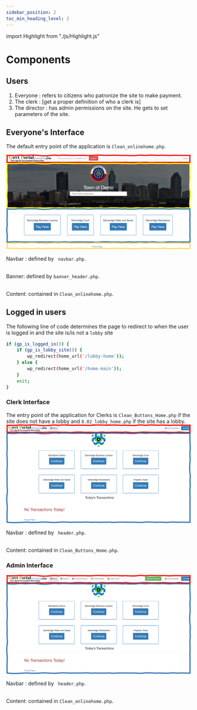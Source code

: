 ```yaml
---
sidebar_position: 2
toc_min_heading_level: 2
---
```


import Highlight from "./js/Highlight.js"

# Components

## Users

<ol> 
<li> Everyone : refers to citizens who patronize the site to make payment. </li> 
<li> The clerk : [get a proper definition of who a clerk is]</li> 
<li> The director : has admin permissions on the site. He gets to set parameters of the site.</li>
</ol>

## Everyone's Interface

The default entry point of the application is `Clean_onlinehome.php`.

![](../../static/img/interface.png)

<Highlight bg="#f00" color="#fff"> Navbar</Highlight> : defined by ` navbar.php`. <br/><br/>

<Highlight bg="#ff0"> Banner</Highlight>: defined by `banner_header.php`. <br/><br/>

<Highlight bg="#2E75B6" color="#fff"> Content</Highlight>: contained in `Clean_onlinehome.php`.

## Logged in users

The following line of code determines the page to redirect to when the user is logged in and the site is/is not a `lobby` site

```bash
if (gp_is_logged_in()) {
    if (gp_is_lobby_site()) {
        wp_redirect(home_url('/lobby-home'));
    } else {
        wp_redirect(home_url('/home-main'));
    }
    exit;
}
```

### Clerk Interface

The entry point of the application for Clerks is `Clean_Buttons_Home.php` if the site does not have a lobby
and `8.02_lobby_home.php` if the site has a lobby.
![](../../static/img/clerkInterface.png)

<Highlight bg="#f00" color="#fff"> Navbar</Highlight> : defined by ` header.php`. <br/><br/>

<Highlight bg="#2E75B6" color="#fff"> Content</Highlight>: contained in `Clean_Buttons_Home.php`.

### Admin Interface

![](../../static/img/adminInterface.png)

<Highlight bg="#f00" color="#fff"> Navbar</Highlight> : defined by ` header.php`. <br/><br/>

<Highlight bg="#2E75B6" color="#fff"> Content</Highlight>: contained in `Clean_onlinehome.php`.

